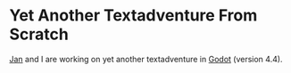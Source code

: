 # Yet Another Textadventure From Scratch

[Jan](https://github.com/JKRhb) and I are working on yet another textadventure in [Godot](https://godotengine.org/) (version 4.4).
